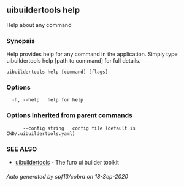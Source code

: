 ## uibuildertools help

Help about any command

### Synopsis

Help provides help for any command in the application.
Simply type uibuildertools help [path to command] for full details.

```
uibuildertools help [command] [flags]
```

### Options

```
  -h, --help   help for help
```

### Options inherited from parent commands

```
      --config string   config file (default is CWD/.uibuildertools.yaml)
```

### SEE ALSO

* [uibuildertools](uibuildertools.md)	 - The furo ui builder toolkit

###### Auto generated by spf13/cobra on 18-Sep-2020
